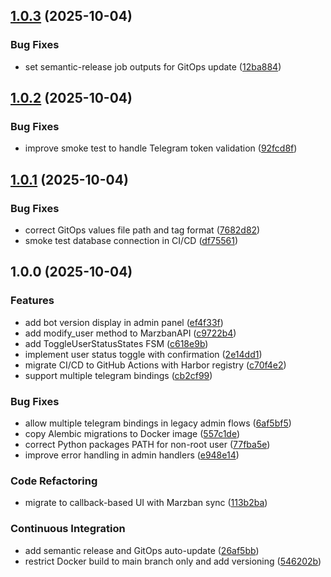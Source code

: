## [1.0.3](https://github.com/GezzyDax/marzban-telegram-bot/compare/v1.0.2...v1.0.3) (2025-10-04)

### Bug Fixes

* set semantic-release job outputs for GitOps update ([12ba884](https://github.com/GezzyDax/marzban-telegram-bot/commit/12ba8843302fcccb05db814a9f1cb04bb892b36d))

## [1.0.2](https://github.com/GezzyDax/marzban-telegram-bot/compare/v1.0.1...v1.0.2) (2025-10-04)

### Bug Fixes

* improve smoke test to handle Telegram token validation ([92fcd8f](https://github.com/GezzyDax/marzban-telegram-bot/commit/92fcd8fa58d00baf34ff586e3f31fc25c131619d))

## [1.0.1](https://github.com/GezzyDax/marzban-telegram-bot/compare/v1.0.0...v1.0.1) (2025-10-04)

### Bug Fixes

* correct GitOps values file path and tag format ([7682d82](https://github.com/GezzyDax/marzban-telegram-bot/commit/7682d82b9ec554a9796e585698565a7dd5878b2d))
* smoke test database connection in CI/CD ([df75561](https://github.com/GezzyDax/marzban-telegram-bot/commit/df75561a5c240ce3847c820bdc2df44dbb5b125d))

## 1.0.0 (2025-10-04)

### Features

* add bot version display in admin panel ([ef4f33f](https://github.com/GezzyDax/marzban-telegram-bot/commit/ef4f33fc50c3a6cbe2378d2bc13dca17a6800348))
* add modify_user method to MarzbanAPI ([c9722b4](https://github.com/GezzyDax/marzban-telegram-bot/commit/c9722b40eb04eb76392b8852fad59f8964992284))
* add ToggleUserStatusStates FSM ([c618e9b](https://github.com/GezzyDax/marzban-telegram-bot/commit/c618e9b632eef1e570477554f08b82a9c89aa7a1))
* implement user status toggle with confirmation ([2e14dd1](https://github.com/GezzyDax/marzban-telegram-bot/commit/2e14dd13e9457205fb0c7098882c642949436bb3))
* migrate CI/CD to GitHub Actions with Harbor registry ([c70f4e2](https://github.com/GezzyDax/marzban-telegram-bot/commit/c70f4e29ba1ebb02aea7d8bd1e7e01ddcd7d0026))
* support multiple telegram bindings ([cb2cf99](https://github.com/GezzyDax/marzban-telegram-bot/commit/cb2cf99ba4d46d8e72924a10038cf3c0d1138349))

### Bug Fixes

* allow multiple telegram bindings in legacy admin flows ([6af5bf5](https://github.com/GezzyDax/marzban-telegram-bot/commit/6af5bf57ac72e5ff802890e7c11d361b721b4ca7))
* copy Alembic migrations to Docker image ([557c1de](https://github.com/GezzyDax/marzban-telegram-bot/commit/557c1de60adf030d981635569231d918647b3b5b))
* correct Python packages PATH for non-root user ([77fba5e](https://github.com/GezzyDax/marzban-telegram-bot/commit/77fba5ecd764d38ef00fc8cffe275f7141429f5f))
* improve error handling in admin handlers ([e948e14](https://github.com/GezzyDax/marzban-telegram-bot/commit/e948e14fba10f47f7a4463c23d228b6def887aa8))

### Code Refactoring

* migrate to callback-based UI with Marzban sync ([113b2ba](https://github.com/GezzyDax/marzban-telegram-bot/commit/113b2ba8a5928a6d98b226491aec598e8362173a))

### Continuous Integration

* add semantic release and GitOps auto-update ([26af5bb](https://github.com/GezzyDax/marzban-telegram-bot/commit/26af5bb1cf343f7d06f2dfffc815f64e9da67c1b))
* restrict Docker build to main branch only and add versioning ([546202b](https://github.com/GezzyDax/marzban-telegram-bot/commit/546202b6103346cf2f4a88299a49de153d95e8a2))
